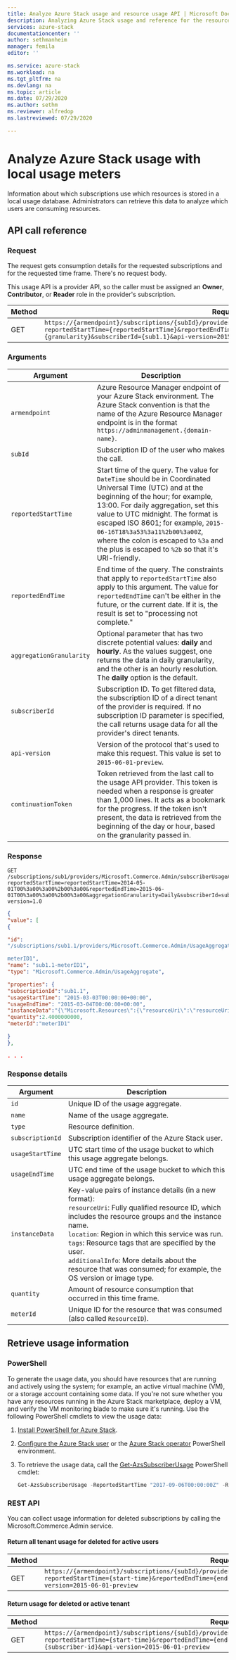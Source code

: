 ```yaml
---
title: Analyze Azure Stack usage and resource usage API | Microsoft Docs
description: Analyzing Azure Stack usage and reference for the resource usage API, which retrieves Azure Stack usage information.
services: azure-stack
documentationcenter: ''
author: sethmanheim
manager: femila
editor: ''

ms.service: azure-stack
ms.workload: na
ms.tgt_pltfrm: na
ms.devlang: na
ms.topic: article
ms.date: 07/29/2020
ms.author: sethm
ms.reviewer: alfredop
ms.lastreviewed: 07/29/2020

---
```


# Analyze Azure Stack usage with local usage meters

Information about which subscriptions use which resources is stored in a local usage database. Administrators can retrieve this data to analyze which users are consuming resources.

## API call reference

### Request

The request gets consumption details for the requested subscriptions and for the requested time frame. There's no request body.

This usage API is a provider API, so the caller must be assigned an **Owner**, **Contributor**, or **Reader** role in the provider's subscription.

| Method | Request URI |
| --- | --- |
| GET |`https://{armendpoint}/subscriptions/{subId}/providers/Microsoft.Commerce.Admin/subscriberUsageAggregates?reportedStartTime={reportedStartTime}&reportedEndTime={reportedEndTime}&aggregationGranularity={granularity}&subscriberId={sub1.1}&api-version=2015-06-01-preview&continuationToken={token-value}` |

### Arguments

| Argument | Description |
| --- | --- |
| `armendpoint` |Azure Resource Manager endpoint of your Azure Stack environment. The Azure Stack convention is that the name of the Azure Resource Manager endpoint is in the format `https://adminmanagement.{domain-name}`. <!-- TZLASDKFIX For example, for the Azure Stack Development Kit (ASDK), if the domain name is *local.azurestack.external*, then the Resource Manager endpoint is `https://adminmanagement.local.azurestack.external`. --> |
| `subId` |Subscription ID of the user who makes the call. |
| `reportedStartTime` |Start time of the query. The value for `DateTime` should be in Coordinated Universal Time (UTC) and at the beginning of the hour; for example, 13:00. For daily aggregation, set this value to UTC midnight. The format is escaped ISO 8601; for example, `2015-06-16T18%3a53%3a11%2b00%3a00Z`, where the colon is escaped to `%3a` and the plus is escaped to `%2b` so that it's URI-friendly. |
| `reportedEndTime` |End time of the query. The constraints that apply to `reportedStartTime` also apply to this argument. The value for `reportedEndTime` can't be either in the future, or the current date. If it is, the result is set to "processing not complete." |
| `aggregationGranularity` |Optional parameter that has two discrete potential values: **daily** and **hourly**. As the values suggest, one returns the data in daily granularity, and the other is an hourly resolution. The **daily** option is the default. |
| `subscriberId` |Subscription ID. To get filtered data, the subscription ID of a direct tenant of the provider is required. If no subscription ID parameter is specified, the call returns usage data for all the provider's direct tenants. |
| `api-version` |Version of the protocol that's used to make this request. This value is set to `2015-06-01-preview`. |
| `continuationToken` |Token retrieved from the last call to the usage API provider. This token is needed when a response is greater than 1,000 lines. It acts as a bookmark for the progress. If the token isn't present, the data is retrieved from the beginning of the day or hour, based on the granularity passed in. |

### Response

```http
GET
/subscriptions/sub1/providers/Microsoft.Commerce.Admin/subscriberUsageAggregates?reportedStartTime=reportedStartTime=2014-05-01T00%3a00%3a00%2b00%3a00&reportedEndTime=2015-06-01T00%3a00%3a00%2b00%3a00&aggregationGranularity=Daily&subscriberId=sub1.1&api-version=1.0
```

```json
{
"value": [
{

"id":
"/subscriptions/sub1.1/providers/Microsoft.Commerce.Admin/UsageAggregate/sub1.1-

meterID1",
"name": "sub1.1-meterID1",
"type": "Microsoft.Commerce.Admin/UsageAggregate",

"properties": {
"subscriptionId":"sub1.1",
"usageStartTime": "2015-03-03T00:00:00+00:00",
"usageEndTime": "2015-03-04T00:00:00+00:00",
"instanceData":"{\"Microsoft.Resources\":{\"resourceUri\":\"resourceUri1\",\"location\":\"Alaska\",\"tags\":null,\"additionalInfo\":null}}",
"quantity":2.4000000000,
"meterId":"meterID1"

}
},

. . .
```

### Response details

| Argument | Description |
| --- | --- |
|`id` |Unique ID of the usage aggregate. |
|`name` |Name of the usage aggregate. |
|`type` |Resource definition. |
|`subscriptionId` |Subscription identifier of the Azure Stack user. |
|`usageStartTime`|UTC start time of the usage bucket to which this usage aggregate belongs.|
|`usageEndTime`|UTC end time of the usage bucket to which this usage aggregate belongs. |
|`instanceData` |Key-value pairs of instance details (in a new format):<br> `resourceUri`: Fully qualified resource ID, which includes the resource groups and the instance name. <br> `location`: Region in which this service was run. <br> `tags`: Resource tags that are specified by the user. <br> `additionalInfo`: More details about the resource that was consumed; for example, the OS version or image type. |
|`quantity`|Amount of resource consumption that occurred in this time frame. |
|`meterId` |Unique ID for the resource that was consumed (also called `ResourceID`). |

## Retrieve usage information

### PowerShell

To generate the usage data, you should have resources that are running and actively using the system; for example, an active virtual machine (VM), or a storage account containing some data. If you're not sure whether you have any resources running in the Azure Stack marketplace, deploy a VM, and verify the VM monitoring blade to make sure it's running. Use the following PowerShell cmdlets to view the usage data:

1. [Install PowerShell for Azure Stack](../../operator/azure-stack-powershell-install.md).
2. [Configure the Azure Stack user](../../user/azure-stack-powershell-configure-user.md) or the [Azure Stack operator](../../operator/azure-stack-powershell-configure-admin.md) PowerShell environment.
3. To retrieve the usage data, call the [Get-AzsSubscriberUsage](/powershell/module/azs.commerce.admin/get-azssubscriberusage) PowerShell cmdlet:

   ```powershell
   Get-AzsSubscriberUsage -ReportedStartTime "2017-09-06T00:00:00Z" -ReportedEndTime "2017-09-07T00:00:00Z"
   ```

### REST API

You can collect usage information for deleted subscriptions by calling the  Microsoft.Commerce.Admin service.

#### Return all tenant usage for deleted for active users

| Method | Request URI |
| --- | --- |
| GET | `https://{armendpoint}/subscriptions/{subId}/providersMicrosoft.Commerce.Admin/subscriberUsageAggregates?reportedStartTime={start-time}&reportedEndTime={end-endtime}&aggregationGranularity=Hourly&api-version=2015-06-01-preview` |

#### Return usage for deleted or active tenant

| Method | Request URI |
| --- | --- |
| GET |`https://{armendpoint}/subscriptions/{subId}/providersMicrosoft.Commerce.Admin/subscriberUsageAggregates?reportedStartTime={start-time}&reportedEndTime={end-endtime}&aggregationGranularity=Hourly&subscriberId={subscriber-id}&api-version=2015-06-01-preview` |
